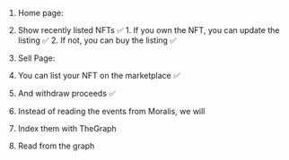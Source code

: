 1. Home page:
  1. Show recently listed NFTs ✅
    1. If you own the NFT, you can update the listing ✅
    2. If not, you can buy the listing ✅

2. Sell Page:
  1. You can list your NFT on the marketplace ✅
  2. And withdraw proceeds ✅

3. Instead of reading the events from Moralis, we will
  1. Index them with TheGraph
  2. Read from the graph